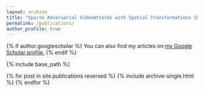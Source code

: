```yaml
---
layout: archive
title: "Sparse Adversarial VideoAttacks with Spatial Transformations In preceeding of The 32nd British Machine Vision Conference (BMVC)"
permalink: /publications/
author_profile: true
---
```


{% if author.googlescholar %}
  You can also find my articles on <u><a href="{{author.googlescholar}}">my Google Scholar profile</a>.</u>
{% endif %}

{% include base_path %}

{% for post in site.publications reversed %}
  {% include archive-single.html %}
{% endfor %}

